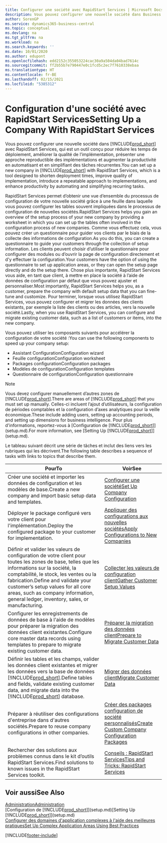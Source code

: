 ```yaml
---
title: Configurer une société avec RapidStart Services | Microsoft Docs
description: Vous pouvez configurer une nouvelle société dans Business Central avec RapidStart Services, qui est un outil conçu pour réduire les temps de déploiement, améliorer la qualité de l’implémentation, présenter une approche reproductible des implémentations et augmenter la productivité en automatisant et en simplifiant des tâches récurrentes.
author: SorenGP
ms.service: dynamics365-business-central
ms.topic: conceptual
ms.devlang: na
ms.tgt_pltfrm: na
ms.workload: na
ms.search.keywords: ''
ms.date: 10/01/2020
ms.author: edupont
ms.openlocfilehash: edd2152c355053224cac30a9a504da04bad7614c
ms.sourcegitcommit: ff2b55b7e790447e0c1fcd5c2ec7f7610338ebaa
ms.translationtype: HT
ms.contentlocale: fr-BE
ms.lasthandoff: 02/15/2021
ms.locfileid: "5385312"
---
```

# <a name="setting-up-a-company-with-rapidstart-services"></a><span data-ttu-id="7fe74-103">Configuration d'une société avec RapidStart Services</span><span class="sxs-lookup"><span data-stu-id="7fe74-103">Setting Up a Company With RapidStart Services</span></span>
<span data-ttu-id="7fe74-104">Vous pouvez configurer une nouvelle société dans [!INCLUDE[prod_short](includes/prod_short.md)] avec RapidStart Services, qui est un outil conçu pour réduire les temps de déploiement, améliorer la qualité de l’implémentation, présenter une approche reproductible des implémentations et augmenter la productivité en automatisant et en simplifiant des tâches récurrentes.</span><span class="sxs-lookup"><span data-stu-id="7fe74-104">You can set up a new company in [!INCLUDE[prod_short](includes/prod_short.md)] with RapidStart Services, which is a tool designed to shorten deployment times, improve quality of implementation, introduce a repeatable approach to implementations, and enhance productivity by automating and simplifying recurring tasks.</span></span>  

<span data-ttu-id="7fe74-105">RapidStart Services permet d’obtenir une vue d’ensemble du processus de configuration de votre nouvelle société grâce à une feuille dans laquelle vous pouvez configurer les tables souvent impliquées dans le processus de configuration de nouvelles sociétés.</span><span class="sxs-lookup"><span data-stu-id="7fe74-105">RapidStart Services helps you gain an overview of the setup process of your new company by providing a worksheet in which you can set up the tables often involved in the configuration process of new companies.</span></span> <span data-ttu-id="7fe74-106">Comme vous effectuez cela, vous pouvez créer un questionnaire pour guider vos clients par le biais de la collecte des informations de configuration.</span><span class="sxs-lookup"><span data-stu-id="7fe74-106">As you do this, you can create a questionnaire to guide your customers through the collection of setup information.</span></span> <span data-ttu-id="7fe74-107">Les clients peuvent choisir d’utiliser le questionnaire pour configurer des modules ou d’ouvrir la page de configuration directement et d'y effectuer la configuration.</span><span class="sxs-lookup"><span data-stu-id="7fe74-107">Your customers have the option of using the questionnaire to set up application areas, or they can open the setup page directly and do the setup there.</span></span> <span data-ttu-id="7fe74-108">Chose plus importante, RapidStart Services vous aide, en tant que client, à mettre en place la société à l’aide de données de configuration par défaut que vous pouvez ajuster et personnaliser.</span><span class="sxs-lookup"><span data-stu-id="7fe74-108">Most importantly, RapidStart Services helps you, as a customer, prepare the company with default setup data that you can fine-tune and customize.</span></span> <span data-ttu-id="7fe74-109">Pour terminer, lorsque vous utilisez RapidStart Services, vous pouvez configurer et migrer les données des clients existants, par exemple la liste des clients ou des articles, vers la nouvelle société.</span><span class="sxs-lookup"><span data-stu-id="7fe74-109">Lastly, when you use RapidStart Services, you can configure and migrate existing customer data, such as a list of customers or items, into the new company.</span></span>

<span data-ttu-id="7fe74-110">Vous pouvez utiliser les composants suivants pour accélérer la configuration de votre société :</span><span class="sxs-lookup"><span data-stu-id="7fe74-110">You can use the following components to speed up your company setup:</span></span>  

-   <span data-ttu-id="7fe74-111">Assistant Configuration</span><span class="sxs-lookup"><span data-stu-id="7fe74-111">Configuration wizard</span></span>  
-   <span data-ttu-id="7fe74-112">Feuille configuration</span><span class="sxs-lookup"><span data-stu-id="7fe74-112">Configuration worksheet</span></span>  
-   <span data-ttu-id="7fe74-113">Packages configuration</span><span class="sxs-lookup"><span data-stu-id="7fe74-113">Configuration packages</span></span>  
-   <span data-ttu-id="7fe74-114">Modèles de configuration</span><span class="sxs-lookup"><span data-stu-id="7fe74-114">Configuration templates</span></span>  
-   <span data-ttu-id="7fe74-115">Questionnaire de configuration</span><span class="sxs-lookup"><span data-stu-id="7fe74-115">Configuration questionnaire</span></span>  

> [!Note]  
>  <span data-ttu-id="7fe74-116">Vous devez configurer manuellement d’autres zones de [!INCLUDE[prod_short](includes/prod_short.md)].</span><span class="sxs-lookup"><span data-stu-id="7fe74-116">There are areas of [!INCLUDE[prod_short](includes/prod_short.md)] that you must set up manually.</span></span> <span data-ttu-id="7fe74-117">Celles-ci incluent l’ajout d’utilisateurs, la configuration de périodes comptables et la configuration d’axes analytiques pour la veille économique.</span><span class="sxs-lookup"><span data-stu-id="7fe74-117">These include adding users, setting up accounting periods, and setting up dimensions for business intelligence.</span></span> <span data-ttu-id="7fe74-118">Pour plus d'informations, reportez-vous à [Configuration de [!INCLUDE[prod_short](includes/prod_short.md)]](setup.md).</span><span class="sxs-lookup"><span data-stu-id="7fe74-118">For more information, see [Setting Up [!INCLUDE[prod_short](includes/prod_short.md)]](setup.md).</span></span>

 <span data-ttu-id="7fe74-119">Le tableau suivant décrit une série de tâches et inclut des liens vers les rubriques qui les décrivent.</span><span class="sxs-lookup"><span data-stu-id="7fe74-119">The following table describes a sequence of tasks with links to topics that describe them.</span></span>

|<span data-ttu-id="7fe74-120">**Pour**</span><span class="sxs-lookup"><span data-stu-id="7fe74-120">**To**</span></span>|<span data-ttu-id="7fe74-121">**Voir**</span><span class="sxs-lookup"><span data-stu-id="7fe74-121">**See**</span></span>|  
|------------|-------------|  
|<span data-ttu-id="7fe74-122">Créer une société et importer les données de configuration et les modèles de base.</span><span class="sxs-lookup"><span data-stu-id="7fe74-122">Create a new company and import basic setup data and templates.</span></span>|[<span data-ttu-id="7fe74-123">Configurer une société</span><span class="sxs-lookup"><span data-stu-id="7fe74-123">Set Up Company Configuration</span></span>](admin-set-up-company-configuration.md)|  
|<span data-ttu-id="7fe74-124">Déployer le package configuré vers votre client pour l'implémentation.</span><span class="sxs-lookup"><span data-stu-id="7fe74-124">Deploy the configured package to your customer for implementation.</span></span>|[<span data-ttu-id="7fe74-125">Appliquer des configurations aux nouvelles sociétés</span><span class="sxs-lookup"><span data-stu-id="7fe74-125">Apply Configurations to New Companies</span></span>](admin-apply-configuration-to-new-companies.md)|
|<span data-ttu-id="7fe74-126">Définir et valider les valeurs de configuration de votre client pour toutes les zones de base, telles que les informations sur la société, la comptabilité, le stock, les ventes ou la fabrication.</span><span class="sxs-lookup"><span data-stu-id="7fe74-126">Define and validate your customer’s setup values for all core areas, such as company information, general ledger, inventory, sales, or manufacturing.</span></span>|[<span data-ttu-id="7fe74-127">Collecter les valeurs de configuration client</span><span class="sxs-lookup"><span data-stu-id="7fe74-127">Gather Customer Setup Values</span></span>](admin-gather-customer-setup-values.md)|  
|<span data-ttu-id="7fe74-128">Configurer les enregistrements de données de base à l'aide de modèles pour préparer la migration des données client existantes.</span><span class="sxs-lookup"><span data-stu-id="7fe74-128">Configure core master data records using templates to prepare to migrate existing customer data.</span></span>|[<span data-ttu-id="7fe74-129">Préparer la migration des données client</span><span class="sxs-lookup"><span data-stu-id="7fe74-129">Prepare to Migrate Customer Data</span></span>](admin-use-templates-to-prepare-customer-data-for-migration.md)|  
|<span data-ttu-id="7fe74-130">Définir les tables et les champs, valider les données client existantes et migrer les données vers la base de données [!INCLUDE[prod_short](includes/prod_short.md)].</span><span class="sxs-lookup"><span data-stu-id="7fe74-130">Define tables and fields, validate existing customer data, and migrate data into the [!INCLUDE[prod_short](includes/prod_short.md)] database.</span></span>|[<span data-ttu-id="7fe74-131">Migrer des données client</span><span class="sxs-lookup"><span data-stu-id="7fe74-131">Migrate Customer Data</span></span>](admin-migrate-customer-data.md)|
|<span data-ttu-id="7fe74-132">Préparer à réutiliser des configurations d'entreprise dans d'autres sociétés.</span><span class="sxs-lookup"><span data-stu-id="7fe74-132">Prepare to reuse company configurations in other companies.</span></span>|[<span data-ttu-id="7fe74-133">Créer des packages configuration de société personnalisés</span><span class="sxs-lookup"><span data-stu-id="7fe74-133">Create Custom Company Configuration Packages</span></span>](admin-how-to-create-custom-company-configuration-packages.md)|
|<span data-ttu-id="7fe74-134">Rechercher des solutions aux problèmes connus dans le kit d’outils RapidStart Services.</span><span class="sxs-lookup"><span data-stu-id="7fe74-134">Find solutions to known issues in the RapidStart Services toolkit.</span></span>|[<span data-ttu-id="7fe74-135">Conseils : RapidStart Services</span><span class="sxs-lookup"><span data-stu-id="7fe74-135">Tips and Tricks: RapidStart Services</span></span>](admin-tips-and-tricks-rapidstart-services.md)|  

## <a name="see-also"></a><span data-ttu-id="7fe74-136">Voir aussi</span><span class="sxs-lookup"><span data-stu-id="7fe74-136">See Also</span></span>  
[<span data-ttu-id="7fe74-137">Administration</span><span class="sxs-lookup"><span data-stu-id="7fe74-137">Administration</span></span>](admin-setup-and-administration.md)  
<span data-ttu-id="7fe74-138">[Configuration de [!INCLUDE[prod_short](includes/prod_short.md)]](setup.md)</span><span class="sxs-lookup"><span data-stu-id="7fe74-138">[Setting Up [!INCLUDE[prod_short](includes/prod_short.md)]](setup.md)</span></span>  
[<span data-ttu-id="7fe74-139">Configurer des domaines d'application complexes à l'aide des meilleures pratiques</span><span class="sxs-lookup"><span data-stu-id="7fe74-139">Set Up Complex Application Areas Using Best Practices</span></span>](set-up-complex-application-areas-using-best-practices.md)   


[!INCLUDE[footer-include](includes/footer-banner.md)]